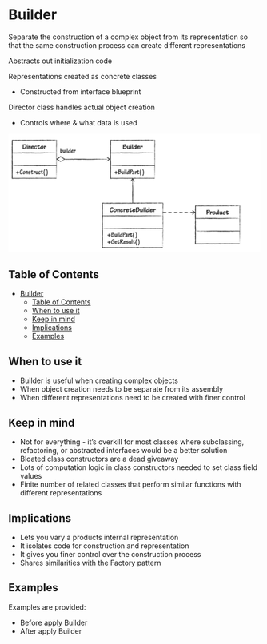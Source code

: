 # Builder
Separate the construction of a complex object from its representation so that the same construction process can create different representations


Abstracts out initialization code

Representations created as concrete classes
- Constructed from interface blueprint


Director class handles actual object creation
- Controls where & what data is used


![Uml Diagram](/Creational/Builder/assets/uml.png)

## Table of Contents
- [Builder](#builder)
  - [Table of Contents](#table-of-contents)
  - [When to use it](#when-to-use-it)
  - [Keep in mind](#keep-in-mind)
  - [Implications](#implications)
  - [Examples](#examples)



## When to use it

- Builder is useful when creating complex objects
- When object creation needs to be separate from its assembly
- When different representations need to be created with finer control


## Keep in mind
- Not for everything - it’s overkill for most classes where subclassing, refactoring, or abstracted interfaces would be a better solution
- Bloated class constructors are a dead giveaway
- Lots of computation logic in class constructors needed to set class field values
- Finite number of related classes that perform similar functions with different representations

## Implications

- Lets you vary a products internal representation
- It isolates code for construction and representation
- It gives you finer control over the construction process
- Shares similarities with the Factory pattern


## Examples

Examples are provided:

- Before apply Builder
- After apply Builder